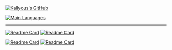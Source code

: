 [![Kallyous's GitHub](https://github-readme-stats.vercel.app/api?username=kallyous&show_icons=true&theme=gruvbox&count_private=true&hide=issues,contribs)](https://github.com/kallyous)

[![Main Languages](https://github-readme-stats.vercel.app/api/top-langs/?username=kallyous&theme=gruvbox&layout=compact&hide=C%23,HLSL,ShaderLab)](https://github.com/kallyous)

---

[![Readme Card](https://github-readme-stats.vercel.app/api/pin/?username=kallyous&repo=huffmanocool&theme=gruvbox)](https://github.com/kallyous/huffmanocool)
[![Readme Card](https://github-readme-stats.vercel.app/api/pin/?username=kallyous&repo=PIBIC-2020-2021&theme=gruvbox)](https://github.com/kallyous/PIBIC-2020-2021)

[![Readme Card](https://github-readme-stats.vercel.app/api/pin/?username=kallyous&repo=cryptoforked&theme=gruvbox)](https://github.com/kallyous/cryptoforked)
[![Readme Card](https://github-readme-stats.vercel.app/api/pin/?username=kallyous&repo=bom-velhinho&theme=gruvbox)](https://github.com/kallyous/bom-velhinho)


<!---
<div>
	<a href="https://github.com/kallyous">
	<img height="180em" src="https://github-readme-stats.vercel.app/api?username=kallyous&show_icons=true&theme=tokyonight&include_all_commits=true&count_private=true"/>
	<img height="180em" src="https://github-readme-stats.vercel.app/api/top-langs/?username=kallyous&layout=compact&langs_count=6&theme=tokyonight"/>
</div>

<div style="display: inline_block;">
	<img align="center" alt="C" height="30" width="40" src="https://cdn.jsdelivr.net/gh/devicons/devicon/icons/c/c-original.svg" />
	<img align="center" alt="Phyton" height="30" width="40" src="https://cdn.jsdelivr.net/gh/devicons/devicon/icons/python/python-original.svg" />
</div>

<div>
	![Snake animation](https://github.com/kallyous/kallyous/blob/output/github-contribution-grid-snake.svg)
	<a href="https://www.instagram.com/pabl0nes/" target="_blank"><img src="https://img.shields.io/badge/-Instagram-%23E4405F?style=for-the-badge&logo=instagram&logoColor=white" target="_blank"></a>
	<a href="https://www.linkedin.com/in/pablo-vinicius-de-araujo-gon%C3%A7alves-8a290614b/" target="_blank"><img src="https://img.shields.io/badge/-LinkedIn-%230077B5?style=for-the-badge&logo=linkedin&logoColor=white" target="_blank"></a>
</div>
--->
